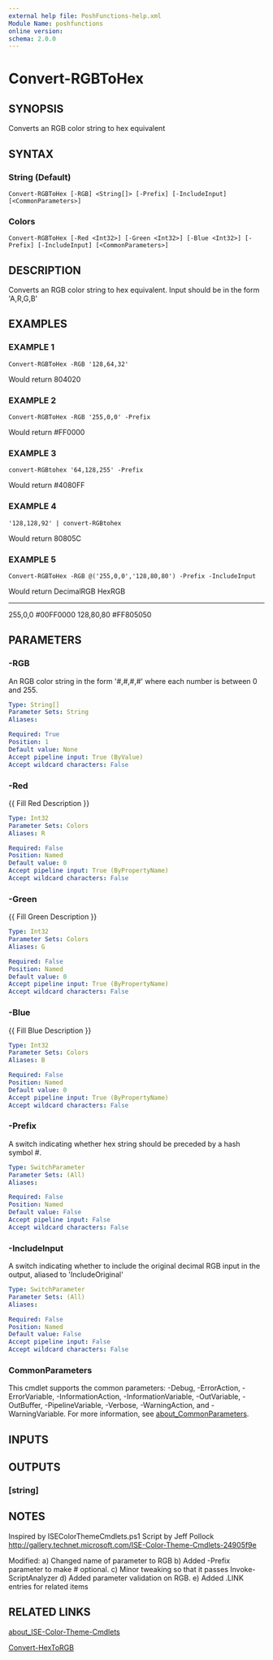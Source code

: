 ```yaml
---
external help file: PoshFunctions-help.xml
Module Name: poshfunctions
online version:
schema: 2.0.0
---
```


# Convert-RGBToHex

## SYNOPSIS
Converts an RGB color string to hex equivalent

## SYNTAX

### String (Default)
```
Convert-RGBToHex [-RGB] <String[]> [-Prefix] [-IncludeInput] [<CommonParameters>]
```

### Colors
```
Convert-RGBToHex [-Red <Int32>] [-Green <Int32>] [-Blue <Int32>] [-Prefix] [-IncludeInput] [<CommonParameters>]
```

## DESCRIPTION
Converts an RGB color string to hex equivalent.
Input should be in the form 'A,R,G,B'

## EXAMPLES

### EXAMPLE 1
```
Convert-RGBToHex -RGB '128,64,32'
```

Would return
804020

### EXAMPLE 2
```
Convert-RGBToHex -RGB '255,0,0' -Prefix
```

Would return
#FF0000

### EXAMPLE 3
```
convert-RGBtohex '64,128,255' -Prefix
```

Would return
#4080FF

### EXAMPLE 4
```
'128,128,92' | convert-RGBtohex
```

Would return
80805C

### EXAMPLE 5
```
Convert-RGBToHex -RGB @('255,0,0','128,80,80') -Prefix -IncludeInput
```

Would return
DecimalRGB  HexRGB
---------   -------
255,0,0     #00FF0000
128,80,80   #FF805050

## PARAMETERS

### -RGB
An RGB color string in the form '#,#,#,#' where each number is between 0 and 255.

```yaml
Type: String[]
Parameter Sets: String
Aliases:

Required: True
Position: 1
Default value: None
Accept pipeline input: True (ByValue)
Accept wildcard characters: False
```

### -Red
{{ Fill Red Description }}

```yaml
Type: Int32
Parameter Sets: Colors
Aliases: R

Required: False
Position: Named
Default value: 0
Accept pipeline input: True (ByPropertyName)
Accept wildcard characters: False
```

### -Green
{{ Fill Green Description }}

```yaml
Type: Int32
Parameter Sets: Colors
Aliases: G

Required: False
Position: Named
Default value: 0
Accept pipeline input: True (ByPropertyName)
Accept wildcard characters: False
```

### -Blue
{{ Fill Blue Description }}

```yaml
Type: Int32
Parameter Sets: Colors
Aliases: B

Required: False
Position: Named
Default value: 0
Accept pipeline input: True (ByPropertyName)
Accept wildcard characters: False
```

### -Prefix
A switch indicating whether hex string should be preceded by a hash symbol #.

```yaml
Type: SwitchParameter
Parameter Sets: (All)
Aliases:

Required: False
Position: Named
Default value: False
Accept pipeline input: False
Accept wildcard characters: False
```

### -IncludeInput
A switch indicating whether to include the original decimal RGB input in the output, aliased to 'IncludeOriginal'

```yaml
Type: SwitchParameter
Parameter Sets: (All)
Aliases:

Required: False
Position: Named
Default value: False
Accept pipeline input: False
Accept wildcard characters: False
```

### CommonParameters
This cmdlet supports the common parameters: -Debug, -ErrorAction, -ErrorVariable, -InformationAction, -InformationVariable, -OutVariable, -OutBuffer, -PipelineVariable, -Verbose, -WarningAction, and -WarningVariable. For more information, see [about_CommonParameters](http://go.microsoft.com/fwlink/?LinkID=113216).

## INPUTS

## OUTPUTS

### [string]
## NOTES
Inspired by ISEColorThemeCmdlets.ps1 Script by Jeff Pollock
http://gallery.technet.microsoft.com/ISE-Color-Theme-Cmdlets-24905f9e

Modified:
a) Changed name of parameter to RGB
b) Added -Prefix parameter to make # optional.
c) Minor tweaking so that it passes Invoke-ScriptAnalyzer
d) Added parameter validation on RGB.
e) Added .LINK entries for related items

## RELATED LINKS

[about_ISE-Color-Theme-Cmdlets]()

[Convert-HexToRGB]()

